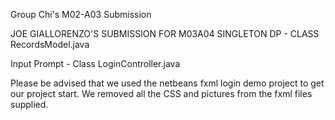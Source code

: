 Group Chi's M02-A03 Submission

JOE GIALLORENZO'S SUBMISSION FOR M03A04
SINGLETON DP - CLASS RecordsModel.java

Input Prompt - Class LoginController.java

Please be advised that we used the netbeans fxml login demo project to get our project start.  We removed all the CSS and pictures from the fxml files supplied.
